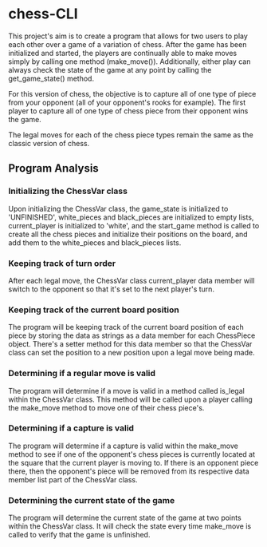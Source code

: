 # chess-CLI

This project's aim is to create a program that allows for two users to play each other over a game of a variation of chess. After the game has been initialized and started, the players are continually able to make moves simply by calling one method (make_move()). Additionally, either play can always check the state of the game at any point by calling the get_game_state() method.

For this version of chess, the objective is to capture all of one type of piece from your opponent (all of your opponent's rooks for example). The first player to capture all of one type of chess piece from their opponent wins the game.

The legal moves for each of the chess piece types remain the same as the classic version of chess.

## Program Analysis

### Initializing the ChessVar class
Upon initializing the ChessVar class, the game_state is initialized to 'UNFINISHED', white_pieces and black_pieces
are initialized to empty lists, current_player is initialized to 'white', and the start_game method is called to
create all the chess pieces and initialize their positions on the board, and add them to the white_pieces and
black_pieces lists.

### Keeping track of turn order
After each legal move, the ChessVar class current_player data member will switch to the opponent so that it's set to the
next player's turn.

### Keeping track of the current board position
The program will be keeping track of the current board position of each piece by storing the data as strings as a data
member for each ChessPiece object. There's a setter method for this data member so that the ChessVar class can set the
position to a new position upon a legal move being made.

### Determining if a regular move is valid
The program will determine if a move is valid in a method called is_legal within the ChessVar class. This method will be
called upon a player calling the make_move method to move one of their chess piece's.

### Determining if a capture is valid
The program will determine if a capture is valid within the make_move method to see if one of the opponent's chess
pieces is currently located at the square that the current player is moving to. If there is an opponent piece there, then
the opponent's piece will be removed from its respective data member list part of the ChessVar class.

### Determining the current state of the game
The program will determine the current state of the game at two points within the ChessVar class. It will check the state
every time make_move is called to verify that the game is unfinished.
